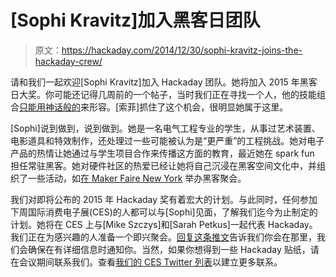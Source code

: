 # [Sophi Kravitz]加入黑客日团队

> 原文：<https://hackaday.com/2014/12/30/sophi-kravitz-joins-the-hackaday-crew/>

请和我们一起欢迎[Sophi Kravitz]加入 Hackaday 团队。她将加入 2015 年黑客日大奖。你可能还记得几周前的一个帖子，当时我们正在寻找一个人，他的技能组合[只能用神话般的](http://hackaday.com/2014/12/12/were-hiring-a-full-time-hackaday-prize-mythical-creature/)来形容。[索菲]抓住了这个机会，很明显她属于这里。

[Sophi]说到做到，说到做到。她是一名电气工程专业的学生，从事过艺术装置、电影道具和特效制作，还处理过一些可能被认为是“更严重”的工程挑战。她对电子产品的热情让她通过与学生项目合作来传播这方面的教育，最近她在 spark fun 担任常驻黑客。她对硬件社区的热爱已经让她将自己沉浸在黑客空间文化中，并组织了一些活动，如[在 Maker Faire New York](http://hackaday.com/2014/09/26/bring-a-hack-at-world-maker-faire-2014/) 举办黑客聚会。

我们对即将公布的 2015 年 Hackaday 奖有着宏大的计划。与此同时，任何参加下周国际消费电子展(CES)的人都可以与[Sophi]见面，了解我们迄今为止制定的计划。她将在 CES 上与[Mike Szczys]和[Sarah Petkus]一起代表 Hackaday。我们正在为感兴趣的人准备一个即兴聚会。[回复这条推文](https://twitter.com/hackaday/status/549952323007815681)告诉我们你会在那里，我们会确保在有详细信息时通知你。当然，如果你想得到一些 Hackaday 贴纸，请在会议期间联系我们。查看[我们的 CES Twitter 列表](https://twitter.com/hackaday/lists/ces-2015)以建立更多联系。